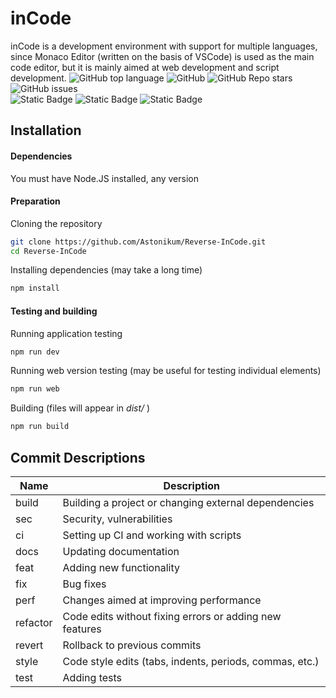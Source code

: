 # inCode
inCode is a development environment with support for multiple languages, since Monaco Editor (written on the basis of VSCode) is used as the main code editor, but it is mainly aimed at web development and script development.
![GitHub top language](https://img.shields.io/github/languages/top/Astonikum/Reverse-InCode)
![GitHub](https://img.shields.io/github/license/Astonikum/Reverse-InCode)
![GitHub Repo stars](https://img.shields.io/github/stars/Astonikum/Reverse-InCode)
![GitHub issues](https://img.shields.io/github/issues/Astonikum/Reverse-InCode)
<br>
![Static Badge](https://img.shields.io/badge/using-NextJS-blue?style=flat)
![Static Badge](https://img.shields.io/badge/components_from-ShadcnUI-green?style=flat)
![Static Badge](https://img.shields.io/badge/build_with-Electron-red?style=flat)

## Installation

#### Dependencies
You must have Node.JS installed, any version

#### Preparation
Cloning the repository
``` sh
git clone https://github.com/Astonikum/Reverse-InCode.git
cd Reverse-InCode
```
Installing dependencies (may take a long time)
``` sh
npm install
```

#### Testing and building
Running application testing
``` sh
npm run dev
```
Running web version testing (may be useful for testing individual elements)
``` sh
npm run web
```
Building (files will appear in *dist/* )
``` sh
npm run build
```
## Commit Descriptions
| Name | Description |
|----------|-----------------------------------------------------------------|
| build | Building a project or changing external dependencies |
| sec | Security, vulnerabilities |
| ci | Setting up CI and working with scripts |
| docs | Updating documentation |
| feat | Adding new functionality |
| fix | Bug fixes |
| perf | Changes aimed at improving performance |
| refactor | Code edits without fixing errors or adding new features |
| revert | Rollback to previous commits |
| style | Code style edits (tabs, indents, periods, commas, etc.) |
| test | Adding tests |
